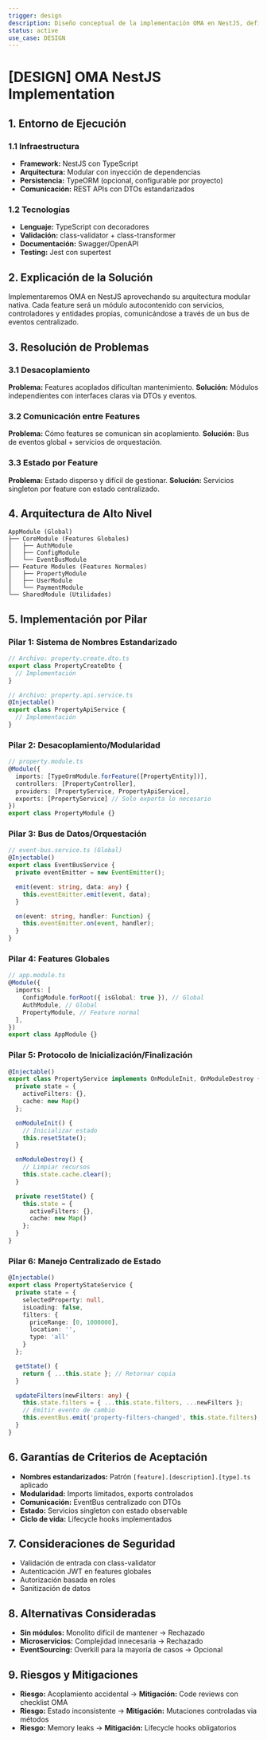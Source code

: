 ```yaml
---
trigger: design
description: Diseño conceptual de la implementación OMA en NestJS, definiendo cómo se materializan los seis pilares en la arquitectura backend.
status: active
use_case: DESIGN
---
```


# [DESIGN] OMA NestJS Implementation

## 1. Entorno de Ejecución
### 1.1 Infraestructura
- **Framework:** NestJS con TypeScript
- **Arquitectura:** Modular con inyección de dependencias
- **Persistencia:** TypeORM (opcional, configurable por proyecto)
- **Comunicación:** REST APIs con DTOs estandarizados

### 1.2 Tecnologías
- **Lenguaje:** TypeScript con decoradores
- **Validación:** class-validator + class-transformer
- **Documentación:** Swagger/OpenAPI
- **Testing:** Jest con supertest

## 2. Explicación de la Solución
Implementaremos OMA en NestJS aprovechando su arquitectura modular nativa. Cada feature será un módulo autocontenido con servicios, controladores y entidades propias, comunicándose a través de un bus de eventos centralizado.

## 3. Resolución de Problemas

### 3.1 Desacoplamiento
**Problema:** Features acoplados dificultan mantenimiento.
**Solución:** Módulos independientes con interfaces claras via DTOs y eventos.

### 3.2 Comunicación entre Features
**Problema:** Cómo features se comunican sin acoplamiento.
**Solución:** Bus de eventos global + servicios de orquestación.

### 3.3 Estado por Feature
**Problema:** Estado disperso y difícil de gestionar.
**Solución:** Servicios singleton por feature con estado centralizado.

## 4. Arquitectura de Alto Nivel

```
AppModule (Global)
├── CoreModule (Features Globales)
│   ├── AuthModule
│   ├── ConfigModule
│   └── EventBusModule
├── Feature Modules (Features Normales)
│   ├── PropertyModule
│   ├── UserModule
│   └── PaymentModule
└── SharedModule (Utilidades)
```

## 5. Implementación por Pilar

### Pilar 1: Sistema de Nombres Estandarizado
```typescript
// Archivo: property.create.dto.ts
export class PropertyCreateDto {
  // Implementación
}

// Archivo: property.api.service.ts
@Injectable()
export class PropertyApiService {
  // Implementación
}
```

### Pilar 2: Desacoplamiento/Modularidad
```typescript
// property.module.ts
@Module({
  imports: [TypeOrmModule.forFeature([PropertyEntity])],
  controllers: [PropertyController],
  providers: [PropertyService, PropertyApiService],
  exports: [PropertyService] // Solo exporta lo necesario
})
export class PropertyModule {}
```

### Pilar 3: Bus de Datos/Orquestación
```typescript
// event-bus.service.ts (Global)
@Injectable()
export class EventBusService {
  private eventEmitter = new EventEmitter();

  emit(event: string, data: any) {
    this.eventEmitter.emit(event, data);
  }

  on(event: string, handler: Function) {
    this.eventEmitter.on(event, handler);
  }
}
```

### Pilar 4: Features Globales
```typescript
// app.module.ts
@Module({
  imports: [
    ConfigModule.forRoot({ isGlobal: true }), // Global
    AuthModule, // Global
    PropertyModule, // Feature normal
  ],
})
export class AppModule {}
```

### Pilar 5: Protocolo de Inicialización/Finalización
```typescript
@Injectable()
export class PropertyService implements OnModuleInit, OnModuleDestroy {
  private state = {
    activeFilters: {},
    cache: new Map()
  };

  onModuleInit() {
    // Inicializar estado
    this.resetState();
  }

  onModuleDestroy() {
    // Limpiar recursos
    this.state.cache.clear();
  }

  private resetState() {
    this.state = {
      activeFilters: {},
      cache: new Map()
    };
  }
}
```

### Pilar 6: Manejo Centralizado de Estado
```typescript
@Injectable()
export class PropertyStateService {
  private state = {
    selectedProperty: null,
    isLoading: false,
    filters: {
      priceRange: [0, 1000000],
      location: '',
      type: 'all'
    }
  };

  getState() {
    return { ...this.state }; // Retornar copia
  }

  updateFilters(newFilters: any) {
    this.state.filters = { ...this.state.filters, ...newFilters };
    // Emitir evento de cambio
    this.eventBus.emit('property-filters-changed', this.state.filters);
  }
}
```

## 6. Garantías de Criterios de Aceptación
- **Nombres estandarizados:** Patrón `[feature].[description].[type].ts` aplicado
- **Modularidad:** Imports limitados, exports controlados
- **Comunicación:** EventBus centralizado con DTOs
- **Estado:** Servicios singleton con estado observable
- **Ciclo de vida:** Lifecycle hooks implementados

## 7. Consideraciones de Seguridad
- Validación de entrada con class-validator
- Autenticación JWT en features globales
- Autorización basada en roles
- Sanitización de datos

## 8. Alternativas Consideradas
- **Sin módulos:** Monolito difícil de mantener → Rechazado
- **Microservicios:** Complejidad innecesaria → Rechazado
- **EventSourcing:** Overkill para la mayoría de casos → Opcional

## 9. Riesgos y Mitigaciones
- **Riesgo:** Acoplamiento accidental → **Mitigación:** Code reviews con checklist OMA
- **Riesgo:** Estado inconsistente → **Mitigación:** Mutaciones controladas via métodos
- **Riesgo:** Memory leaks → **Mitigación:** Lifecycle hooks obligatorios